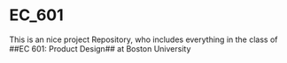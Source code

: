 # EC_601
This is an nice project Repository, who includes everything in the class of ##EC 601:  Product Design## at Boston University
